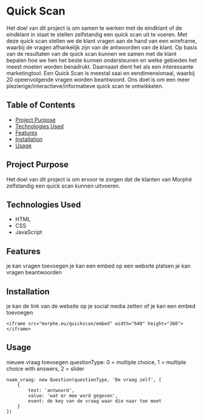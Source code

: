 # Quick Scan
Het doel van dit project is om samen te werken met de eindklant of de eindklant in staat te stellen zelfstandig een quick scan uit te voeren. Met deze quick scan stellen we de klant vragen aan de hand van een wireframe, waarbij de vragen afhankelijk zijn van de antwoorden van de klant. Op basis van de resultaten van de quick scan kunnen we samen met de klant bepalen hoe we hen het beste kunnen ondersteunen en welke gebieden het meest moeten worden benadrukt. Daarnaast dient het als een interessante marketingtool. Een Quick Scan is meestal saai en eendimensionaal, waarbij 20 opeenvolgende vragen worden beantwoord. Ons doel is om een meer plezierige/interactieve/informatieve quick scan te ontwikkelen.

## Table of Contents
- [Project Purpose](#project-purpose)
- [Technologies Used](#technologies-used)
- [Features](#features)
- [Installation](#installation)
- [Usage](#usage)

## Project Purpose
Het doel van dit project is om ervoor te zorgen dat de klanten van Morphé zelfstandig een quick scan kunnen uitvoeren.

## Technologies Used
- HTML
- CSS
- JavaScript

## Features
je kan vragen toevoegen
je kan een embed op een website platsen
je kan vragen beantwoorden

## Installation
je kan de link van de website op je social media zetten
of je kan een embed toevoegen
```
<iframe src="morphe.eu/quickscan/embed" width="640" height="360"></iframe>
```

## Usage
nieuwe vraag toevoegen
questionType: 0 = multiple choice, 1 = multiple choice with answers, 2 = slider
```
naam_vraag: new Question(questionType, 'De vraag zelf', [
    {
        text: 'antwoord',
        value: 'wat er mee word gegeven',
        event: de key van de vraag waar die naar toe moet
    }
])
```